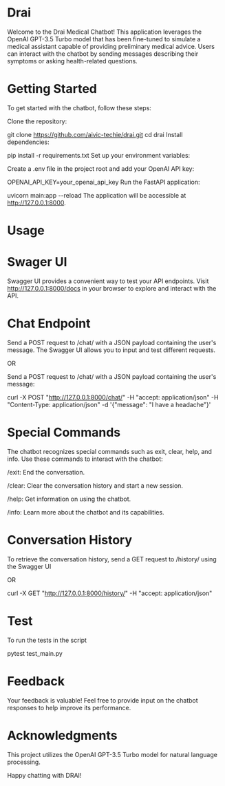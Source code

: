 # Drai
Welcome to the Drai Medical Chatbot! This application leverages the OpenAI GPT-3.5 Turbo model that has been fine-tuned to simulate a medical assistant capable of providing preliminary medical advice. Users can interact with the chatbot by sending messages describing their symptoms or asking health-related questions.

# Getting Started
To get started with the chatbot, follow these steps:

Clone the repository:

git clone https://github.com/aivic-techie/drai.git
cd drai
Install dependencies:

pip install -r requirements.txt
Set up your environment variables:

Create a .env file in the project root and add your OpenAI API key:

OPENAI_API_KEY=your_openai_api_key
Run the FastAPI application:

uvicorn main:app --reload
The application will be accessible at http://127.0.0.1:8000.

# Usage
# Swager UI
Swagger UI provides a convenient way to test your API endpoints. Visit http://127.0.0.1:8000/docs in your browser to explore and interact with the API.

# Chat Endpoint
Send a POST request to /chat/ with a JSON payload containing the user's message. The Swagger UI allows you to input and test different requests.

OR

Send a POST request to /chat/ with a JSON payload containing the user's message:

curl -X POST "http://127.0.0.1:8000/chat/" -H "accept: application/json" -H "Content-Type: application/json" -d '{"message": "I have a headache"}'

# Special Commands
The chatbot recognizes special commands such as exit, clear, help, and info. Use these commands to interact with the chatbot:

/exit: End the conversation.

/clear: Clear the conversation history and start a new session.

/help: Get information on using the chatbot.

/info: Learn more about the chatbot and its capabilities.

# Conversation History
To retrieve the conversation history, send a GET request to /history/ using the Swagger UI

OR

curl -X GET "http://127.0.0.1:8000/history/" -H "accept: application/json"

# Test
To run the tests in the script

pytest test_main.py

# Feedback
Your feedback is valuable! Feel free to provide input on the chatbot responses to help improve its performance.

# Acknowledgments
This project utilizes the OpenAI GPT-3.5 Turbo model for natural language processing.

Happy chatting with DRAI!
